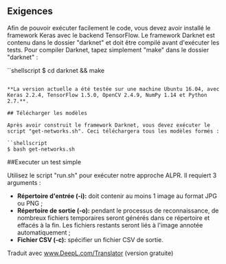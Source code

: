 
## Exigences

Afin de pouvoir exécuter facilement le code, vous devez avoir installé le framework Keras avec le backend TensorFlow. Le framework Darknet est contenu dans le dossier "darknet" et doit être compilé avant d'exécuter les tests. Pour compiler Darknet, tapez simplement "make" dans le dossier "darknet" :

``shellscript
$ cd darknet && make
```

**La version actuelle a été testée sur une machine Ubuntu 16.04, avec Keras 2.2.4, TensorFlow 1.5.0, OpenCV 2.4.9, NumPy 1.14 et Python 2.7.**.

## Télécharger les modèles

Après avoir construit le framework Darknet, vous devez exécuter le script "get-networks.sh". Ceci téléchargera tous les modèles formés :

``shellscript
$ bash get-networks.sh
```

##Executer un test simple

Utilisez le script "run.sh" pour exécuter notre approche ALPR. Il requiert 3 arguments :
* __Répertoire d'entrée (-i):__ doit contenir au moins 1 image au format JPG ou PNG ;
* __Répertoire de sortie (-o):__ pendant le processus de reconnaissance, de nombreux fichiers temporaires seront générés dans ce répertoire et effacés à la fin. Les fichiers restants seront liés à l'image annotée automatiquement ;
* __Fichier CSV (-c):__ spécifier un fichier CSV de sortie.






Traduit avec www.DeepL.com/Translator (version gratuite)